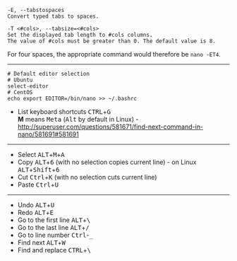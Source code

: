 ```
-E, --tabstospaces
Convert typed tabs to spaces.

-T <#cols>, --tabsize=<#cols>
Set the displayed tab length to #cols columns.
The value of #cols must be greater than 0. The default value is 8.
```
For four spaces, the appropriate command would therefore be `nano -ET4`.

---
```shell
# Default editor selection
# Ubuntu
select-editor
# CentOS
echo export EDITOR=/bin/nano >> ~/.bashrc
```

* List keyboard shortcuts <kbd>CTRL</kbd>+<kbd>G</kbd>  
**M** means <kbd>Meta</kbd> (<kbd>Alt</kbd> by default in Linux) - http://superuser.com/questions/581671/find-next-command-in-nano/581691#581691
---
* Select <kbd>ALT</kbd>+<kbd>M</kbd>+<kbd>A</kbd>
* Copy <kbd>ALT</kbd>+<kbd>6</kbd> (with no selection copies current line) - on Linux <kbd>ALT</kbd>+<kbd>Shift</kbd>+<kbd>6</kbd>
* Cut <kbd>Ctrl</kbd>+<kbd>K</kbd> (with no selection cuts current line)
* Paste <kbd>Ctrl</kbd>+<kbd>U</kbd>
---
* Undo <kbd>ALT</kbd>+<kbd>U</kbd>
* Redo <kbd>ALT</kbd>+<kbd>E</kbd>
* Go to the first line <kbd>ALT</kbd>+<kbd>\\</kbd>
* Go to the last line <kbd>ALT</kbd>+<kbd>/</kbd>
* Go to line number <kbd>Ctrl</kbd>-<kbd>_</kbd>
* Find next <kbd>ALT</kbd>+<kbd>W</kbd>
* Find and replace <kbd>CTRL</kbd>+<kbd>\\</kbd>
